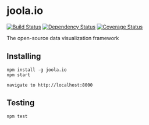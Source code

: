 joola.io
========

[![Build Status](https://travis-ci.org/joola/joola.io.png?branch=master)](https://travis-ci.org/joola/joola.io) [![Dependency Status](https://www.versioneye.com/user/projects/5234b35d632bac5c50000ee4/badge.png)](https://www.versioneye.com/user/projects/5234b35d632bac5c50000ee4) [![Coverage Status](https://coveralls.io/repos/joola/joola.io/badge.png)](https://coveralls.io/r/joola/joola.io)



The open-source data visualization framework

Installing
----------

```
npm install -g joola.io
npm start

navigate to http://localhost:8000
```


Testing
-------

```
npm test
```

